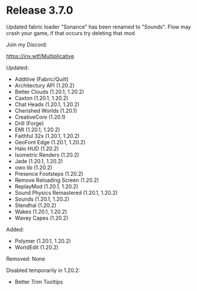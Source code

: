 # Release 3.7.0

Updated fabric loader
"Sonance" has been renamed to "Sounds".
Flow may crash your game, if that occurs try deleting that mod

Join my Discord:

https://inv.wtf/Multiplicative

Updated:
- Additive (Fabric/Quilt)
- Architectury API (1.20.2)
- Better Clouds (1.20.1, 1.20.2)
- Caxton (1.20.1, 1.20.2)
- Chat Heads (1.20.1, 1.20.2)
- Cherished Worlds (1.20.1)
- CreativeCore (1.20.1)
- Drill (Forge)
- EMI (1.20.1, 1.20.2)
- Faithful 32x (1.20.1, 1.20.2)
- GeoFont Edge (1.20.1, 1.20.2)
- Halo HUD (1.20.2)
- Isometric Renders (1.20.2)
- Jade (1.20.1, 1.20.2)
- owo lib (1.20.2)
- Presence Footsteps (1.20.2)
- Remove Reloading Screen (1.20.2)
- ReplayMod (1.20.1, 1.20.2)
- Sound Physics Remastered (1.20.1, 1.20.2)
- Sounds (1.20.1, 1.20.2)
- Stendhal (1.20.2)
- Wakes (1.20.1, 1.20.2)
- Wavey Capes (1.20.2)

Added:
- Polymer (1.20.1, 1.20.2)
- WorldEdit (1.20.2)

Removed:
None

Disabled temporarily in 1.20.2:
- Better Trim Tooltips
